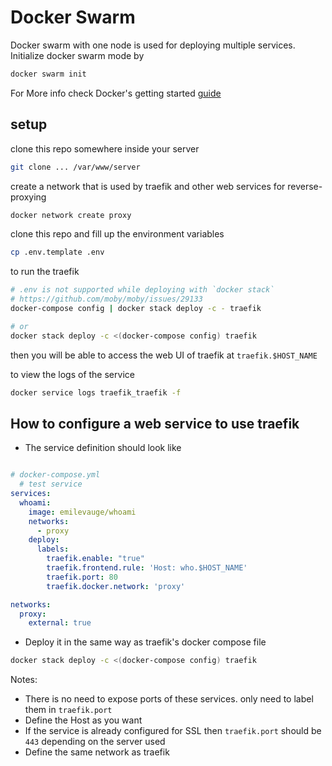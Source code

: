 # Docker Swarm

  Docker swarm with one node is used for deploying multiple services. Initialize docker swarm mode by

```sh
docker swarm init
```

For More info check Docker's getting started [guide](https://docs.docker.com/get-started/part3/)

## setup

clone this repo somewhere inside your server

```sh
git clone ... /var/www/server
```

create a network that is used by traefik and other web services for reverse-proxying

```sh
docker network create proxy
```

clone this repo and fill up the environment variables

```sh
cp .env.template .env
```

to run the traefik

```sh
# .env is not supported while deploying with `docker stack`
# https://github.com/moby/moby/issues/29133
docker-compose config | docker stack deploy -c - traefik

# or
docker stack deploy -c <(docker-compose config) traefik
```

then you will be able to access the web UI of traefik at `traefik.$HOST_NAME`

to view the logs of the service

```sh
docker service logs traefik_traefik -f
```

## How to configure a web service to use traefik

- The service definition should look like

```yml

# docker-compose.yml
  # test service
services:
  whoami:
    image: emilevauge/whoami
    networks:
      - proxy
    deploy:
      labels:
        traefik.enable: "true"
        traefik.frontend.rule: 'Host: who.$HOST_NAME'
        traefik.port: 80
        traefik.docker.network: 'proxy'

networks:
  proxy:
    external: true
```

- Deploy it in the same way as traefik's docker compose file

```sh
docker stack deploy -c <(docker-compose config) traefik
```

Notes:

- There is no need to expose ports of these services. only need to label them in `traefik.port`
- Define the Host as you want
- If the service is already configured for SSL then `traefik.port` should be `443` depending on the server used
- Define the same network as traefik
